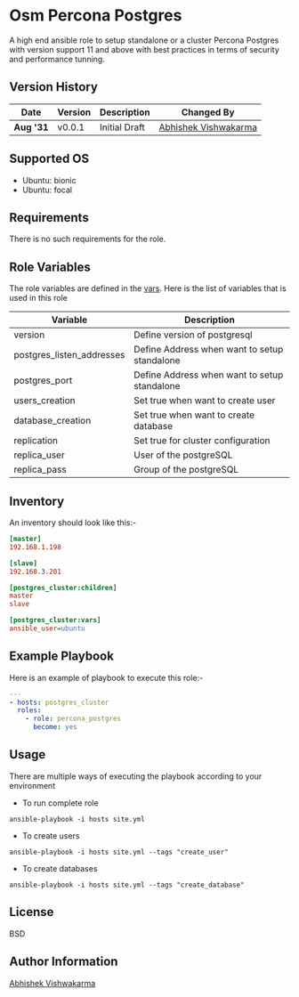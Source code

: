 Osm Percona Postgres
====================

A high end ansible role to setup standalone or a cluster Percona Postgres with version support 11 and above with best practices in terms of security and performance tunning.

Version History
---------------

|**Date**| **Version**| **Description**| **Changed By** |
|----------|---------|---------------|-----------------|
|**Aug '31** | v0.0.1 | Initial Draft | [Abhishek Vishwakarma](abhishek.vishwakarma@opstree.com)|


Supported OS
------------
  * Ubuntu: bionic
  * Ubuntu: focal

Requirements
------------

There is no such requirements for the role.


Role Variables
--------------

The role variables are defined in the [vars](./defaults/main.yml). Here is the list of variables that is used in this role

|Variable | Description|
|---------|------------|
| version | Define version of postgresql|
| postgres_listen_addresses | Define Address when want to setup standalone|
|postgres_port |Define Address when want to setup standalone|
| users_creation | Set true when want to create user|
| database_creation| Set true when want to create database|
| replication | Set true for cluster configuration|
| replica_user| User of the postgreSQL|
| replica_pass | Group of the postgreSQL |

Inventory
----------
An inventory should look like this:-
```ini
[master]                 
192.168.1.198

[slave]
192.168.3.201

[postgres_cluster:children]
master
slave

[postgres_cluster:vars]
ansible_user=ubuntu
```

Example Playbook
----------------
Here is an example of playbook to execute this role:-

```yaml
---
- hosts: postgres_cluster
  roles:
    - role: percona_postgres
      become: yes
```
## Usage

There are multiple ways of executing the playbook according to your environment

- To run complete role

```shell
ansible-playbook -i hosts site.yml
```
- To create users

```shell
ansible-playbook -i hosts site.yml --tags "create_user"
```

- To create databases

```shell
ansible-playbook -i hosts site.yml --tags "create_database"
```

License
-------

BSD

Author Information
------------------
[Abhishek Vishwakarma](abhishek.vishwakarma@opstree.com)